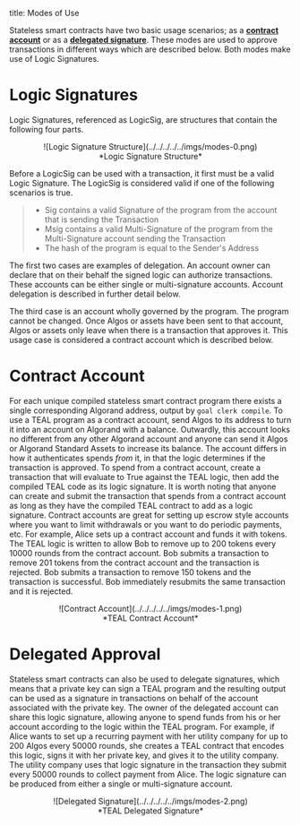 title: Modes of Use

Stateless smart contracts have two basic usage scenarios; as a [**contract account**](#contract-account) or as a [**delegated signature**](#delegated-approval). These modes are used to approve transactions in different ways which are described below. Both modes make use of Logic Signatures.

# Logic Signatures
Logic Signatures, referenced as LogicSig, are structures that contain the following four parts.


<center>![Logic Signature Structure](../../../../../imgs/modes-0.png)</center>
<center>*Logic Signature Structure*</center>

Before a LogicSig can be used with a transaction, it first must be a valid Logic Signature. The LogicSig is considered valid if one of the following scenarios is true.

> * Sig contains a valid Signature of the program from the account that is sending the Transaction
> * Msig contains a valid Multi-Signature of the program from the Multi-Signature account sending the Transaction
> * The hash of the program is equal to the Sender's Address
  

The first two cases are examples of delegation. An account owner can declare that on their behalf the signed logic can authorize transactions. These accounts can be either single or multi-signature accounts. Account delegation is described in further detail below.

The third case is an account wholly governed by the program. The program cannot be changed. Once Algos or assets have been sent to that account, Algos or assets only leave when there is a transaction that approves it. This usage case is considered a contract account which is described below.
# Contract Account
For each unique compiled stateless smart contract program there exists a single corresponding Algorand address, output by `goal clerk compile`. To use a TEAL program as a contract account, send Algos to its address to turn it into an account on Algorand with a balance. Outwardly, this account looks no different from any other Algorand account and anyone can send it Algos or Algorand Standard Assets to increase its balance.  The account differs in how it authenticates spends _from_ it, in that the logic determines if the transaction is approved. To spend from a contract account, create a transaction that will evaluate to True against the TEAL logic, then add the compiled TEAL code as its logic signature. It is worth noting that anyone can create and submit the transaction that spends from a contract account as long as they have the compiled TEAL contract to add as a logic signature.
Contract accounts are great for setting up escrow style accounts where you want to limit withdrawals or you want to do periodic payments, etc. For example, Alice sets up a contract account and funds it with tokens. The TEAL logic is written to allow Bob to remove up to 200 tokens every 10000 rounds from the contract account. Bob submits a transaction to remove 201 tokens from the contract account and the transaction is rejected. Bob submits a transaction to remove 150 tokens and the transaction is successful. Bob immediately resubmits the same transaction and it is rejected.


<center>![Contract Account](../../../../../imgs/modes-1.png)</center>
<center>*TEAL Contract Account*</center>

# Delegated Approval
Stateless smart contracts can also be used to delegate signatures, which means that a private key can sign a TEAL program and the resulting output can be used as a signature in transactions on behalf of the account associated with the private key. The owner of the delegated account can share this logic signature, allowing anyone to spend funds from his or her account according to the logic within the TEAL program.
For example, if Alice wants to set up a recurring payment with her utility company for up to 200 Algos every 50000 rounds, she creates a TEAL contract that encodes this logic, signs it with her private key, and gives it to the utility company. The utility company uses that logic signature in the transaction they submit every 50000 rounds to collect payment from Alice.
The logic signature can be produced from either a single or multi-signature account.

<center>![Delegated Signature](../../../../../imgs/modes-2.png)</center>
<center>*TEAL Delegated Signature*</center>
